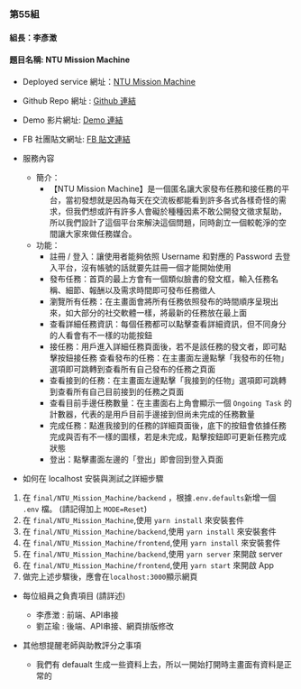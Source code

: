 ### 第55組 
#### 組長：李彥澂
#### 題目名稱: NTU Mission Machine
- Deployed service 網址：[NTU Mission Machine](https://wpfinal-production-d4d9.up.railway.app/)

- Github Repo 網址 : [Github 連結](https://github.com/yclee6262/wp1111/tree/main/final)

- Demo 影片網址: [Demo 連結](https://drive.google.com/file/d/1nRk1ngi2AY7hbtWIPqZR8g4X6HqAqFdw/view?usp=sharing)
- FB 社團貼文網址: [FB 貼文連結](https://www.facebook.com/groups/NTURicWebProg/permalink/1828600490821196/)
- 服務內容
    - 簡介：
        - 【NTU Mission Machine】是一個匿名讓大家發布任務和接任務的平台，當初發想就是因為每天在交流板都能看到許多各式各樣奇怪的需求，但我們想或許有許多人會礙於種種因素不敢公開發文徵求幫助，所以我們設計了這個平台來解決這個問題，同時創立一個較乾淨的空間讓大家來做任務媒合。
    - 功能：
        - 註冊 / 登入：讓使用者能夠依照 Username 和對應的 Password 去登入平台，沒有帳號的話就要先註冊一個才能開始使用
        - 發布任務：首頁的最上方會有一個類似臉書的發文框，輸入任務名稱、細節、報酬以及需求時間即可發布任務徵人
        - 瀏覽所有任務：在主畫面會將所有任務依照發布的時間順序呈現出來，如大部分的社交軟體一樣，將最新的任務放在最上面
        - 查看詳細任務資訊：每個任務都可以點擊查看詳細資訊，但不同身分的人看會有不一樣的功能按鈕
        - 接任務：用戶進入詳細任務頁面後，若不是該任務的發文者，即可點擊按鈕接任務
查看發布的任務：在主畫面左邊點擊「我發布的任物」選項即可跳轉到查看所有自己發布的任務之頁面
        - 查看接到的任務：在主畫面左邊點擊「我接到的任物」選項即可跳轉到查看所有自己目前接到的任務之頁面
        - 查看目前手邊任務數量：在主畫面右上角會顯示一個 `Ongoing Task` 的計數器，代表的是用戶目前手邊接到但尚未完成的任務數量
        - 完成任務：點進我接到的任務的詳細頁面後，底下的按鈕會依據任務完成與否有不一樣的圖樣，若是未完成，點擊按鈕即可更新任務完成狀態
        - 登出：點擊畫面左邊的「登出」即會回到登入頁面

- 如何在 localhost 安裝與測試之詳細步驟
1. 在 `final/NTU_Mission_Machine/backend` ，根據`.env.defaults`新增一個 `.env` 檔。 (請記得加上 `MODE=Reset`)
1. 在 `final/NTU_Mission_Machine`,使用 `yarn install` 來安裝套件
1. 在 `final/NTU_Mission_Machine/backend`,使用 `yarn install` 來安裝套件
1. 在 `final/NTU_Mission_Machine/frontend`,使用 `yarn install` 來安裝套件
1. 在 `final/NTU_Mission_Machine/backend`,使用 `yarn server` 來開啟 server
1. 在 `final/NTU_Mission_Machine/frontend`,使用 `yarn start` 來開啟 App
1. 做完上述步驟後，應會在`localhost:3000`顯示網頁

- 每位組員之負責項目 (請詳述)
    - 李彥澂 : 前端、API串接
    - 劉芷瑜 : 後端、API串接、網頁排版修改

- 其他想提醒老師與助教評分之事項
    - 我們有 defaualt 生成一些資料上去，所以一開始打開時主畫面有資料是正常的